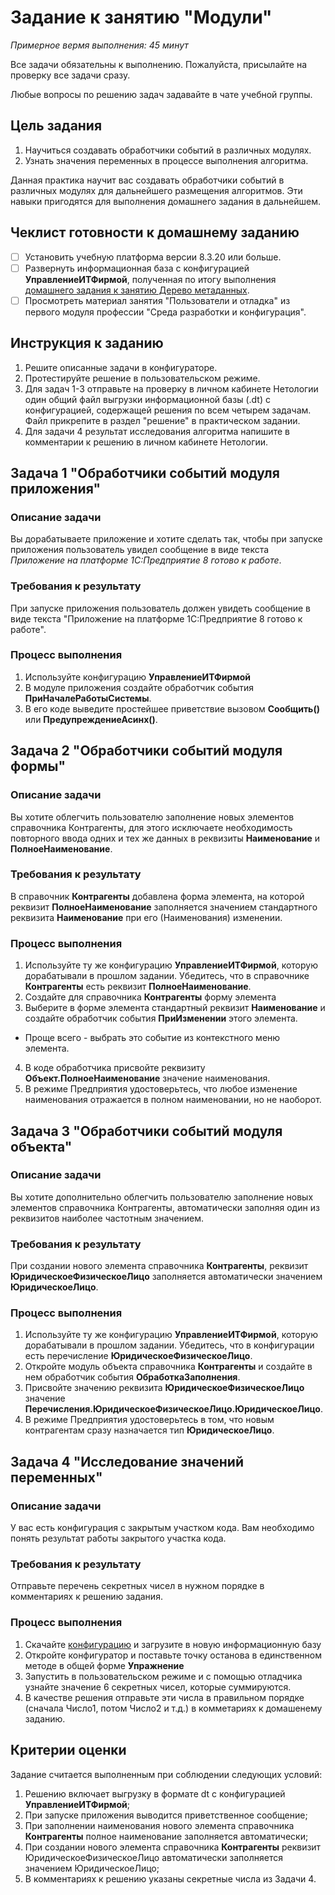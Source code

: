 # Задание к занятию "Модули"

*Примерное вермя выполнения: 45 минут*

Все задачи обязательны к выполнению. Пожалуйста, присылайте на проверку все задачи сразу.

Любые вопросы по решению задач задавайте в чате учебной группы.

## Цель задания

1. Научиться создавать обработчики событий в различных модулях.
2. Узнать значения переменных в процессе выполнения алгоритма.

Данная практика научит вас создавать обработчики событий в различных модулях для дальнейшего размещения алгоритмов. Эти навыки пригодятся для выполнения домашнего задания в дальнейшем.

## Чеклист готовности к домашнему заданию

- [ ] Установить учебную платформа версии 8.3.20 или больше.
- [ ] Развернуть информационная база с конфигурацией **УправлениеИТФирмой**, полученная по итогу выполнения [домашнего задания к занятию Дерево метаданных](/homework-1-3.md).
- [ ] Просмотреть материал занятия "Пользователи и отладка" из первого модуля профессии "Среда разработки и конфигурация".

## Инструкция к заданию

1. Решите описанные задачи в конфигураторе.
2. Протестируйте решение в пользовательском режиме.
3. Для задач 1-3 отправьте на проверку в личном кабинете Нетологии один общий файл выгрузки информационной базы (.dt) с конфигурацией, содержащей решения по всем четырем задачам. Файл прикрепите в раздел "решение" в практическом задании.
4. Для задачи 4 результат исследования алгоритма напишите в комментарии к решению в личном кабинете Нетологии.

## Задача 1 "Обработчики событий модуля приложения"

### Описание задачи
Вы дорабатываете приложение и хотите сделать так, чтобы при запуске приложения пользователь увидел сообщение в виде текста *Приложение на платформе 1С:Предприятие 8 готово к работе*.

### Требования к результату
При запуске приложения пользователь должен увидеть сообщение в виде текста "Приложение на платформе 1С:Предприятие 8 готово к работе".

### Процесс выполнения
1. Используйте конфигурацию **УправлениеИТФирмой**
2. В модуле приложения создайте обработчик события **ПриНачалеРаботыСистемы**.
3. В его коде выведите простейшее приветствие вызовом **Сообщить()** или **ПредупреждениеАсинх()**.

## Задача 2 "Обработчики событий модуля формы"

### Описание задачи
Вы хотите облегчить пользователю заполнение новых элементов справочника Контрагенты, для этого исключаете необходимость повторного ввода одних и тех же данных в реквизиты **Наименование** и **ПолноеНаименование**.

### Требования к результату
В справочник **Контрагенты** добавлена форма элемента, на которой реквизит **ПолноеНаименование** заполняется значением стандартного реквизита **Наименование** при его (Наименования) изменении.

### Процесс выполнения
1. Используйте ту же конфигурацию **УправлениеИТФирмой**, которую дорабатывали в прошлом задании. Убедитесь, что в справочнике **Контрагенты** есть реквизит **ПолноеНаименование**.
2. Создайте для справочника **Контрагенты** форму элемента
3. Выберите в форме элемента стандартный реквизит **Наименование** и создайте обработчик события **ПриИзменении** этого элемента.
  * Проще всего - выбрать это событие из контекстного меню элемента.
4. В коде обработчика присвойте реквизиту **Объект.ПолноеНаименование** значение наименования.
5. В режиме Предприятия удостоверьтесь, что любое изменение наименования отражается в полном наименовании, но не наоборот.

## Задача 3 "Обработчики событий модуля объекта"

### Описание задачи
Вы хотите дополнительно облегчить пользователю заполнение новых элементов справочника Контрагенты, автоматически заполняя один из реквизитов наиболее частотным значением.

### Требования к результату
При создании нового элемента справочника **Контрагенты**, реквизит **ЮридическоеФизическоеЛицо** заполняется автоматически значением **ЮридическоеЛицо**.

### Процесс выполнения
1. Используйте ту же конфигурацию **УправлениеИТФирмой**, которую дорабатывали в прошлом задании. Убедитесь, что в конфигурации есть перечисление **ЮридическоеФизическоеЛицо**.
2. Откройте модуль объекта справочника **Контрагенты** и создайте в нем обработчик события **ОбработкаЗаполнения**.
3. Присвойте значению реквизита **ЮридическоеФизическоеЛицо** значение **Перечисления.ЮридическоеФизическоеЛицо.ЮридическоеЛицо**.
4. В режиме Предприятия удостоверьтесь в том, что новым контрагентам сразу назначается тип **ЮридическоеЛицо**.

## Задача 4 "Исследование значений переменных"

### Описание задачи
У вас есть конфигурация с закрытым участком кода. Вам необходимо понять результат работы закрытого участка кода.

### Требования к результату
Отправьте перечень секретных чисел в нужном порядке в комментариях к решению задания.

### Процесс выполнения
1. Скачайте [конфигурацию](/homework-2-1.cf) и загрузите в новую информационную базу
2. Откройте конфигуратор и поставьте точку останова в единственном методе в общей форме **Упражнение**
3. Запустить в пользовательском режиме и с помощью отладчика узнайте значение 6 секретных чисел, которые суммируются.
4. В качестве решения отправьте эти числа в правильном порядке (сначала Число1, потом Число2 и т.д.) в комметариях к домашенему заданию.

## Критерии оценки

Задание считается выполненным при соблюдении следующих условий:
1. Решению включает выгрузку в формате dt с конфигурацией **УправлениеИТФирмой**;
2. При запуске приложения выводится приветственное сообщение;
3. При заполнении наименования нового элемента справочника **Контрагенты** полное наименование заполняется автоматически;
4. При создании нового элемента справочника **Контрагенты** реквизит ЮридическоеФизическоеЛицо автоматически заполняется значением ЮридическоеЛицо;
5. В комментариях к решению указаны секретные числа из Задачи 4.

